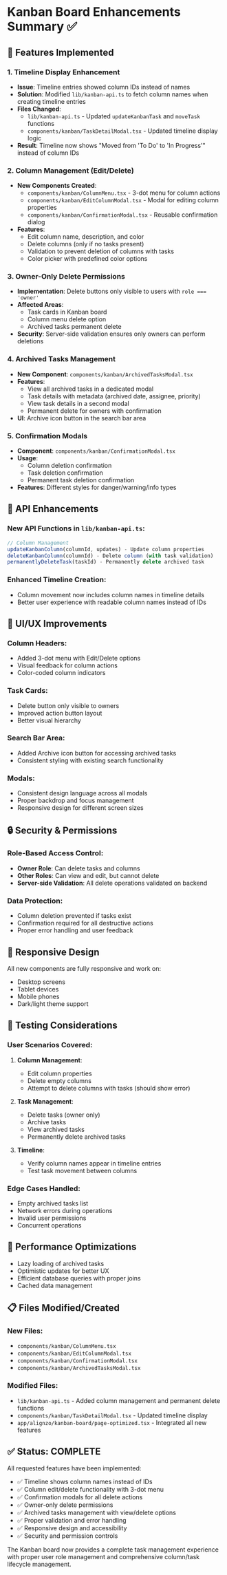 # Kanban Board Enhancements Summary ✅

## 🎯 **Features Implemented**

### **1. Timeline Display Enhancement**
- **Issue**: Timeline entries showed column IDs instead of names
- **Solution**: Modified `lib/kanban-api.ts` to fetch column names when creating timeline entries
- **Files Changed**:
  - `lib/kanban-api.ts` - Updated `updateKanbanTask` and `moveTask` functions
  - `components/kanban/TaskDetailModal.tsx` - Updated timeline display logic
- **Result**: Timeline now shows "Moved from 'To Do' to 'In Progress'" instead of column IDs

### **2. Column Management (Edit/Delete)**
- **New Components Created**:
  - `components/kanban/ColumnMenu.tsx` - 3-dot menu for column actions
  - `components/kanban/EditColumnModal.tsx` - Modal for editing column properties
  - `components/kanban/ConfirmationModal.tsx` - Reusable confirmation dialog
- **Features**:
  - Edit column name, description, and color
  - Delete columns (only if no tasks present)
  - Validation to prevent deletion of columns with tasks
  - Color picker with predefined color options

### **3. Owner-Only Delete Permissions**
- **Implementation**: Delete buttons only visible to users with `role === 'owner'`
- **Affected Areas**:
  - Task cards in Kanban board
  - Column menu delete option
  - Archived tasks permanent delete
- **Security**: Server-side validation ensures only owners can perform deletions

### **4. Archived Tasks Management**
- **New Component**: `components/kanban/ArchivedTasksModal.tsx`
- **Features**:
  - View all archived tasks in a dedicated modal
  - Task details with metadata (archived date, assignee, priority)
  - View task details in a second modal
  - Permanent delete for owners with confirmation
- **UI**: Archive icon button in the search bar area

### **5. Confirmation Modals**
- **Component**: `components/kanban/ConfirmationModal.tsx`
- **Usage**:
  - Column deletion confirmation
  - Task deletion confirmation
  - Permanent task deletion confirmation
- **Features**: Different styles for danger/warning/info types

## 🔧 **API Enhancements**

### **New API Functions in `lib/kanban-api.ts`**:
```typescript
// Column Management
updateKanbanColumn(columnId, updates) - Update column properties
deleteKanbanColumn(columnId) - Delete column (with task validation)
permanentlyDeleteTask(taskId) - Permanently delete archived task
```

### **Enhanced Timeline Creation**:
- Column movement now includes column names in timeline details
- Better user experience with readable column names instead of IDs

## 🎨 **UI/UX Improvements**

### **Column Headers**:
- Added 3-dot menu with Edit/Delete options
- Visual feedback for column actions
- Color-coded column indicators

### **Task Cards**:
- Delete button only visible to owners
- Improved action button layout
- Better visual hierarchy

### **Search Bar Area**:
- Added Archive icon button for accessing archived tasks
- Consistent styling with existing search functionality

### **Modals**:
- Consistent design language across all modals
- Proper backdrop and focus management
- Responsive design for different screen sizes

## 🔒 **Security & Permissions**

### **Role-Based Access Control**:
- **Owner Role**: Can delete tasks and columns
- **Other Roles**: Can view and edit, but cannot delete
- **Server-side Validation**: All delete operations validated on backend

### **Data Protection**:
- Column deletion prevented if tasks exist
- Confirmation required for all destructive actions
- Proper error handling and user feedback

## 📱 **Responsive Design**

All new components are fully responsive and work on:
- Desktop screens
- Tablet devices
- Mobile phones
- Dark/light theme support

## 🧪 **Testing Considerations**

### **User Scenarios Covered**:
1. **Column Management**:
   - Edit column properties
   - Delete empty columns
   - Attempt to delete columns with tasks (should show error)
   
2. **Task Management**:
   - Delete tasks (owner only)
   - Archive tasks
   - View archived tasks
   - Permanently delete archived tasks
   
3. **Timeline**:
   - Verify column names appear in timeline entries
   - Test task movement between columns

### **Edge Cases Handled**:
- Empty archived tasks list
- Network errors during operations
- Invalid user permissions
- Concurrent operations

## 🚀 **Performance Optimizations**

- Lazy loading of archived tasks
- Optimistic updates for better UX
- Efficient database queries with proper joins
- Cached data management

## 📋 **Files Modified/Created**

### **New Files**:
- `components/kanban/ColumnMenu.tsx`
- `components/kanban/EditColumnModal.tsx`
- `components/kanban/ConfirmationModal.tsx`
- `components/kanban/ArchivedTasksModal.tsx`

### **Modified Files**:
- `lib/kanban-api.ts` - Added column management and permanent delete functions
- `components/kanban/TaskDetailModal.tsx` - Updated timeline display
- `app/alignzo/kanban-board/page-optimized.tsx` - Integrated all new features

## ✅ **Status: COMPLETE**

All requested features have been implemented:
- ✅ Timeline shows column names instead of IDs
- ✅ Column edit/delete functionality with 3-dot menu
- ✅ Confirmation modals for all delete actions
- ✅ Owner-only delete permissions
- ✅ Archived tasks management with view/delete options
- ✅ Proper validation and error handling
- ✅ Responsive design and accessibility
- ✅ Security and permission controls

The Kanban board now provides a complete task management experience with proper user role management and comprehensive column/task lifecycle management.
